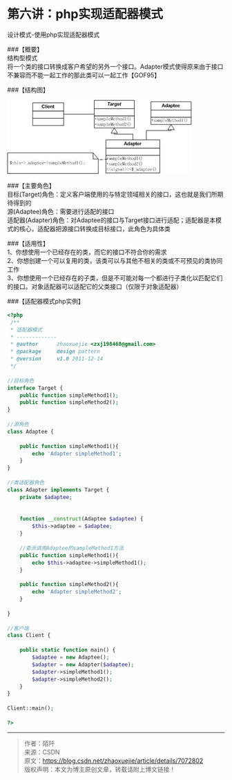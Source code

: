 # 第六讲：php实现适配器模式

设计模式-使用php实现适配器模式

###【概要】  
结构型模式  
将一个类的接口转换成客户希望的另外一个接口。Adapter模式使得原来由于接口不兼容而不能一起工作的那此类可以一起工作【GOF95】

###【结构图】  

![img](../images/0_13244643635r17_6.gif)

###【主要角色】  
目标(Target)角色：定义客户端使用的与特定领域相关的接口，这也就是我们所期待得到的  
源(Adaptee)角色：需要进行适配的接口  
适配器(Adapter)角色：对Adaptee的接口与Target接口进行适配；适配器是本模式的核心，适配器把源接口转换成目标接口，此角色为具体类  

###【适用性】  
1、你想使用一个已经存在的类，而它的接口不符合你的需求  
2、你想创建一个可以复用的类，该类可以与其他不相关的类或不可预见的类协同工作  
3、你想使用一个已经存在的子类，但是不可能对每一个都进行子类化以匹配它们的接口。对象适配器可以适配它的父类接口（仅限于对象适配器）  

###【适配器模式php实例】  

```php
<?php
 /**
 * 适配器模式
 * -------------
 * @author 		zhaoxuejie <zxj198468@gmail.com>
 * @package 	design pattern 
 * @version 	v1.0 2011-12-14
 */
 
//目标角色
interface Target {
	public function simpleMethod1();
	public function simpleMethod2();
}
 
//源角色
class Adaptee {
	
	public function simpleMethod1(){
		echo 'Adapter simpleMethod1';
	}
}
 
//类适配器角色
class Adapter implements Target {
	private $adaptee;
	
	
	function __construct(Adaptee $adaptee) {
		$this->adaptee = $adaptee; 
	}
	
	//委派调用Adaptee的sampleMethod1方法
	public function simpleMethod1(){
		echo $this->adaptee->simpleMethod1();
	}
	
	public function simpleMethod2(){
		echo 'Adapter simpleMethod2'; 	
	} 
	
}
 
//客户端
class Client {
	
	public static function main() {
		$adaptee = new Adaptee();
		$adapter = new Adapter($adaptee);
		$adapter->simpleMethod1();
		$adapter->simpleMethod2(); 
	}
}
 
Client::main();
 
?>

```

----------

> 作者：陌阡  
> 来源：CSDN  
> 原文：https://blog.csdn.net/zhaoxuejie/article/details/7072802  
 > 版权声明：本文为博主原创文章，转载请附上博文链接！
